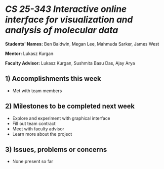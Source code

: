 # *CS 25-343 Interactive online interface for visualization and analysis of molecular data*

**Students' Names:** Ben Baldwin, Megan Lee, Mahmuda Sarker, James West

**Mentor:**
Lukasz Kurgan

**Faculty Advisor:**
Lukasz Kurgan, Sushmita Basu Das, Ajay Arya

## 1) Accomplishments this week ##
   - Met with team members

## 2) Milestones to be completed next week ##
   - Explore and experiment with graphical interface
   - Fill out team contract
   - Meet with faculty advisor
   - Learn more about the project

## 3) Issues, problems or concerns ##
   - None present so far

